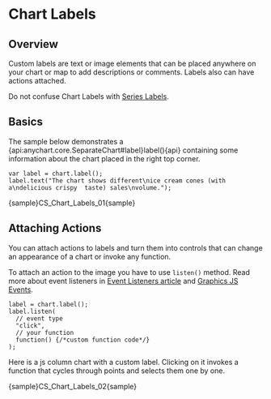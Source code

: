 # Chart Labels 

## Overview

Custom labels are text or image elements that can be placed anywhere on your chart or map to add descriptions or comments. Labels also can have actions attached.

Do not confuse Chart Labels with [Series Labels](../Common_Settings/Labels).

## Basics

The sample below demonstrates a {api:anychart.core.SeparateChart#label}label(){api} containing some information about the chart placed in the right top corner.

```
var label = chart.label();
label.text("The chart shows different\nice cream cones (with a\ndelicious crispy  taste) sales\nvolume.");
```

{sample}CS\_Chart\_Labels\_01{sample}

## Attaching Actions

You can attach actions to labels and turn them into controls that can change an appearance of a chart or invoke any function.

To attach an action to the image you have to use `listen()` method. Read more about event listeners in [Event Listeners article](Event_Listeners) and [Graphics JS Events](../Graphics/Events).

```
label = chart.label();
label.listen(
  // event type
  "click",
  // your function
  function() {/*custom function code*/}
);
```

Here is a js column chart with a custom label. Clicking on it invokes a function that cycles through points and  selects them one by one. 

{sample}CS\_Chart\_Labels\_02{sample}